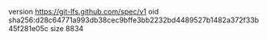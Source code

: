 version https://git-lfs.github.com/spec/v1
oid sha256:d28c64771a993db38cec9bffe3bb2232bd4489527b1482a372f33b45f281e05c
size 8834
